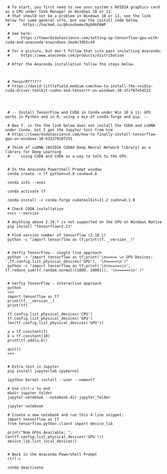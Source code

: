      
     # To start, you first need to see your system's NVIDIA graphics card as a GPU under Task Manager on Windows 10 or 11:
     # That should not be a problem in Windows 10 or 11, see the link below for some general info, but use the install code below.
     #      https://hackmd.io/@husohome/Byb6kP6WP 
      
     # See here:
     #     https://towardsdatascience.com/setting-up-tensorflow-gpu-with-cuda-and-anaconda-onwindows-2ee9c39b5c44 
        
     # for a picture, but don't follow that site past installing Anaconda:
     #     https://www.anaconda.com/products/distribution
     
     # After the Anaconda installation follow the steps below.
     
     
     
     # TensorRT?????
     # https://david-littlefield.medium.com/how-to-install-the-nvidia-cuda-driver-toolkit-cudnn-and-tensorrt-on-windows-10-3fcf97e54522
     
      
     
     
     # -- Install TensorFlow and CUDA in Conda under Win 10 & 11; GPU works in Python and in R, using a mix of conda-forge and pip. --
     
     # Bex T. in the the link below does not install the CUDA and cuDNN under Conda, but I get the Jupyter test from him
     # https://towardsdatascience.com/how-to-finally-install-tensorflow-gpu-on-windows-10-63527910f255   
     
     # Think of cuDNN (NVIDIA CUDA® Deep Neural Network library) as a library for Deep Learning 
     #     using CUDA and CUDA as a way to talk to the GPU.
     
         
     # In the Anaconda Powershell Prompt window
     conda create -n tf python==3.8 conda=4.8
     
     conda info --envs
     
     conda activate tf
     
     conda install -c conda-forge cudatoolkit=11.2 cudnn=8.1.0
     
     # Check CUDA installation 
     nvcc --version
     
     # Anything above 2.10.* is not supported on the GPU on Windows Native
     pip install "tensorflow<2.11"
     
     # Find version number of tensorflow (2.10.1)
     python -c "import tensorflow as tf;print(tf.__version__)"
     
     
     # Verfiy TensorFlow - single line approach
     python -c "import tensorflow as tf;print('\n===== \n GPU Devices: ',tf.config.list_physical_devices('GPU'), '\n=====\n')"
     python -c "import tensorflow as tf;print('\n\n=====\n', tf.reduce_sum(tf.random.normal([1000, 1000])), '\n======\n' )"
     
     
     # Verfiy TensorFlow - interactive approach
     python
     >>> 
     import tensorflow as tf
     print(tf.__version__)
     print(tf)
     
     tf.config.list_physical_devices('CPU')
     tf.config.list_physical_devices('GPU')
     len(tf.config.list_physical_devices('GPU'))
     
     a = tf.constant(7)
     b = tf.constant(10)
     print(tf.add(a,b))
     
     quit()
     >>> 
     
     
     # Extra test in Jupyter 
     pip install jupyterlab ipykernel
     
     ipython kernel install --user --name=tf
     
     # Use ctrl-c to end
     mkdir jupyter_folder
     jupyter-notebook --notebook-dir jupyter_folder
     
     jupyter notebook
     
     # Create a new notebook and run this 4-line snippet:
     import tensorflow as tf
     from tensorflow.python.client import device_lib
     
     print("Num GPUs Available: ", len(tf.config.list_physical_devices('GPU')))
     device_lib.list_local_devices()
     
     
     # Back in the Anaconda Powershell Prompt
     ctrl-c
     
     conda deactivate
     

